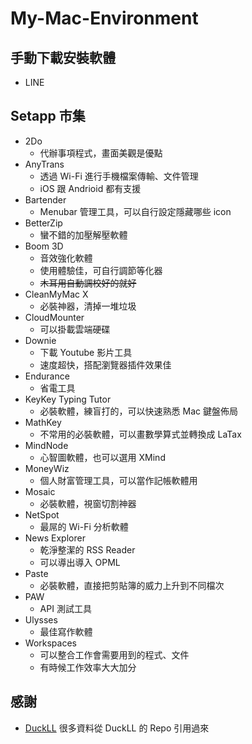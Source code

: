 # My-Mac-Environment

## 手動下載安裝軟體

- LINE

## Setapp 市集

- 2Do
    - 代辦事項程式，畫面美觀是優點
- AnyTrans
    - 透過 Wi-Fi 進行手機檔案傳輸、文件管理
    - iOS 跟 Andrioid 都有支援
- Bartender
    - Menubar 管理工具，可以自行設定隱藏哪些 icon
- BetterZip
    - 蠻不錯的加壓解壓軟體
- Boom 3D
    - 音效強化軟體
    - 使用體驗佳，可自行調節等化器
    - ~~木耳用自動調校好的就好~~
- CleanMyMac X
    - 必裝神器，清掉一堆垃圾
- CloudMounter
    - 可以掛載雲端硬碟
- Downie
    - 下載 Youtube 影片工具
    - 速度超快，搭配瀏覽器插件效果佳
- Endurance
    - 省電工具
- KeyKey Typing Tutor
    - 必裝軟體，練盲打的，可以快速熟悉 Mac 鍵盤佈局
- MathKey
    - 不常用的必裝軟體，可以畫數學算式並轉換成 LaTax
- MindNode
    - 心智圖軟體，也可以選用 XMind
- MoneyWiz
    - 個人財富管理工具，可以當作記帳軟體用
- Mosaic
    - 必裝軟體，視窗切割神器
- NetSpot
    - 最屌的 Wi-Fi 分析軟體
- News Explorer
    - 乾淨整潔的 RSS Reader
    - 可以導出導入 OPML
- Paste
    - 必裝軟體，直接把剪貼簿的威力上升到不同檔次
- PAW
    - API 測試工具
- Ulysses
    - 最佳寫作軟體
- Workspaces
    - 可以整合工作會需要用到的程式、文件
    - 有時候工作效率大大加分

## 感謝

- [DuckLL](https://github.com/DuckLL/dotfile) 很多資料從 DuckLL 的 Repo 引用過來